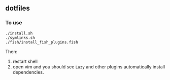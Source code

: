 ## dotfiles

### To use

```
./install.sh
./symlinks.sh
./fish/install_fish_plugins.fish
```

Then:

1. restart shell
2. open vim and you should see `Lazy` and other plugins automatically install dependencies.
